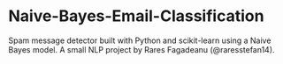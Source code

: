 # Naive-Bayes-Email-Classification
Spam message detector built with Python and scikit-learn using a Naive Bayes model. A small NLP project by Rares Fagadeanu (@raresstefan14).
